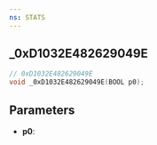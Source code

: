 ```yaml
---
ns: STATS
---
```

## _0xD1032E482629049E

```c
// 0xD1032E482629049E
void _0xD1032E482629049E(BOOL p0);
```


## Parameters
* **p0**: 

